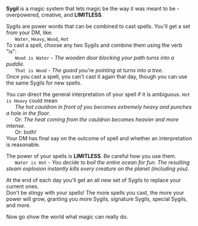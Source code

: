 **Sygil** is a magic system that lets magic be the way it was meant to be - overpowered, creative, and **LIMITLESS**.

Sygils are power words that can be combined to cast spells. You'll get a set from your DM, like:  
&nbsp;&nbsp;&nbsp;&nbsp;&nbsp;&nbsp;`Water`, `Heavy`, `Wood`, `Hot`  
To cast a spell, choose any two Sygils and combine them using the verb "is":  
&nbsp;&nbsp;&nbsp;&nbsp;&nbsp;&nbsp;`Wood is Water` - *The wooden door blocking your path turns into a puddle.*  
&nbsp;&nbsp;&nbsp;&nbsp;&nbsp;&nbsp;`That is Wood` - *The guard you're pointing at turns into a tree.*  
Once you cast a spell, you can't cast it again that day, though you can use the same Sygils for new spells.  

You can direct the general interpretation of your spell if it is ambiguous. `Hot is Heavy` could mean  
&nbsp;&nbsp;&nbsp;&nbsp;&nbsp;&nbsp;*The hot cauldron in front of you becomes extremely heavy and punches a hole in the floor.*  
&nbsp;&nbsp;&nbsp;&nbsp;&nbsp;&nbsp;Or: *The heat coming from the cauldron becomes heavier and more intense.*  
&nbsp;&nbsp;&nbsp;&nbsp;&nbsp;&nbsp;Or: both!  
Your DM has final say on the outcome of spell and whether an interpretation is reasonable.

The power of your spells is **LIMITLESS**. Be careful how you use them.  
&nbsp;&nbsp;&nbsp;&nbsp;&nbsp;&nbsp;`Water is Hot` - *You decide to boil the entire ocean for fun. The resulting steam explosion instantly kills every creature on the planet (including you).*

At the end of each day you'll get an all new set of Sygils to replace your current ones.  
Don't be stingy with your spells! The more spells you cast, the more your power will grow, granting you more Sygils, signature Sygils, special Sygils, and more.

Now go show the world what magic can really do.